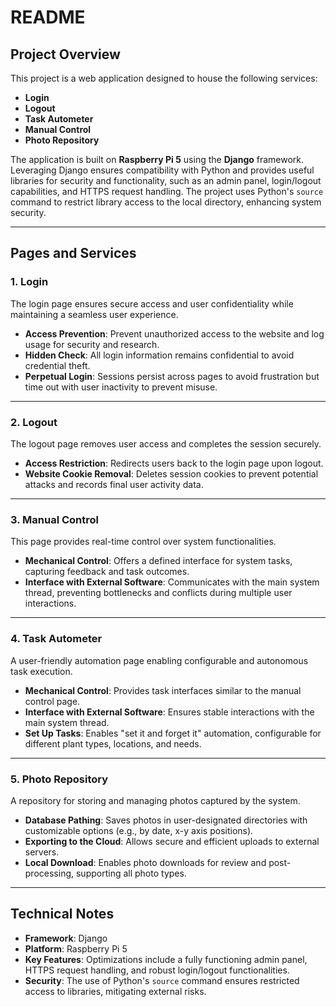 # README

## Project Overview
This project is a web application designed to house the following services:
- **Login**
- **Logout**
- **Task Autometer**
- **Manual Control**
- **Photo Repository**

The application is built on **Raspberry Pi 5** using the **Django** framework. Leveraging Django ensures compatibility with Python and provides useful libraries for security and functionality, such as an admin panel, login/logout capabilities, and HTTPS request handling. The project uses Python's `source` command to restrict library access to the local directory, enhancing system security.

---

## Pages and Services

### 1. Login
The login page ensures secure access and user confidentiality while maintaining a seamless user experience.
- **Access Prevention**: Prevent unauthorized access to the website and log usage for security and research.
- **Hidden Check**: All login information remains confidential to avoid credential theft.
- **Perpetual Login**: Sessions persist across pages to avoid frustration but time out with user inactivity to prevent misuse.

---

### 2. Logout
The logout page removes user access and completes the session securely.
- **Access Restriction**: Redirects users back to the login page upon logout.
- **Website Cookie Removal**: Deletes session cookies to prevent potential attacks and records final user activity data.

---

### 3. Manual Control
This page provides real-time control over system functionalities.
- **Mechanical Control**: Offers a defined interface for system tasks, capturing feedback and task outcomes.
- **Interface with External Software**: Communicates with the main system thread, preventing bottlenecks and conflicts during multiple user interactions.

---

### 4. Task Autometer
A user-friendly automation page enabling configurable and autonomous task execution.
- **Mechanical Control**: Provides task interfaces similar to the manual control page.
- **Interface with External Software**: Ensures stable interactions with the main system thread.
- **Set Up Tasks**: Enables "set it and forget it" automation, configurable for different plant types, locations, and needs.

---

### 5. Photo Repository
A repository for storing and managing photos captured by the system.
- **Database Pathing**: Saves photos in user-designated directories with customizable options (e.g., by date, x-y axis positions).
- **Exporting to the Cloud**: Allows secure and efficient uploads to external servers.
- **Local Download**: Enables photo downloads for review and post-processing, supporting all photo types.

---

## Technical Notes
- **Framework**: Django
- **Platform**: Raspberry Pi 5
- **Key Features**: Optimizations include a fully functioning admin panel, HTTPS request handling, and robust login/logout functionalities.
- **Security**: The use of Python's `source` command ensures restricted access to libraries, mitigating external risks.

